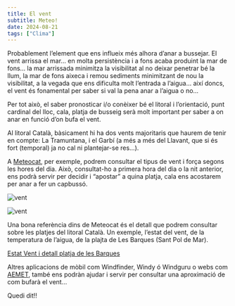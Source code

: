 ```yaml
---
title: El vent
subtitle: Meteo!
date: 2024-08-21
tags: ["Clima"]
---
```


Probablement l’element que ens influeix més alhora d’anar a bussejar. El vent arrissa el mar… en molta persistència i a fons acaba produint la mar de fons… la mar arrissada minimitza la visibilitat al no deixar penetrar bé la llum, la mar de fons aixeca i remou sediments minimitzant de nou la visibilitat, a la vegada que ens dificulta molt l’entrada a l’aigua… així doncs, el vent és fonamental per saber si val la pena anar a l’aigua o no…

Per tot això, el saber pronosticar i/o conèixer bé el litoral i l’orientació, punt cardinal del lloc, cala, platja de busseig serà molt important per saber a on anar en funció d’on bufa el vent.

Al litoral Català, bàsicament hi ha dos vents majoritaris que haurem de tenir en compte: La Tramuntana, i el Garbí (a més a més del Llavant, que si és fort (temporal) ja no cal ni plantejar-se res…).

A [Meteocat](https://www.meteo.cat/prediccio/municipal/082359), per exemple, podrem consultar el tipus de vent i força segons les hores del dia. Això, consultat-ho a primera hora del dia o la nit anterior, ens podrà servir per decidir i “apostar” a quina platja, cala ens acostarem per anar a fer un capbussó.

![vent](/img/vent_1.png)

![vent](/img/vent_2.png)

Una bona referència dins de Meteocat és el detall que podrem consultar sobre les platjes del litoral Català. Un exemple, l’estat del vent, de la temperatura de l’aigua, de la plajta de Les Barques (Sant Pol de Mar).

[Estat Vent i detall platja de les Barques](https://www.meteo.cat/prediccio/platges/sant-pol-de-mar-de-sant-pol-les-barques)

Altres aplicacions de mòbil com Windfinder, Windy ó Windguru o webs com [AEMET](https://www.aemet.es/ca/portada), també ens podràn ajudar i servir per consultar una aproximació de com bufarà el vent…

Quedi dit!!